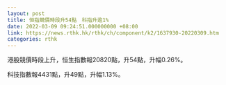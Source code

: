 ```yaml
---
layout: post
title: 恒指競價時段升54點　科指升逾1%
date: 2022-03-09 09:24:51.000000000 +08:00
link: https://news.rthk.hk/rthk/ch/component/k2/1637930-20220309.htm
categories: rthk
---
```


港股競價時段上升，恒生指數報20820點，升54點，升幅0.26%。

科技指數報4431點，升49點，升幅1.13%。
